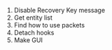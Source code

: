 1. Disable Recovery Key message
2. Get entity list
3. Find how to use packets
4. Detach hooks
5. Make GUI